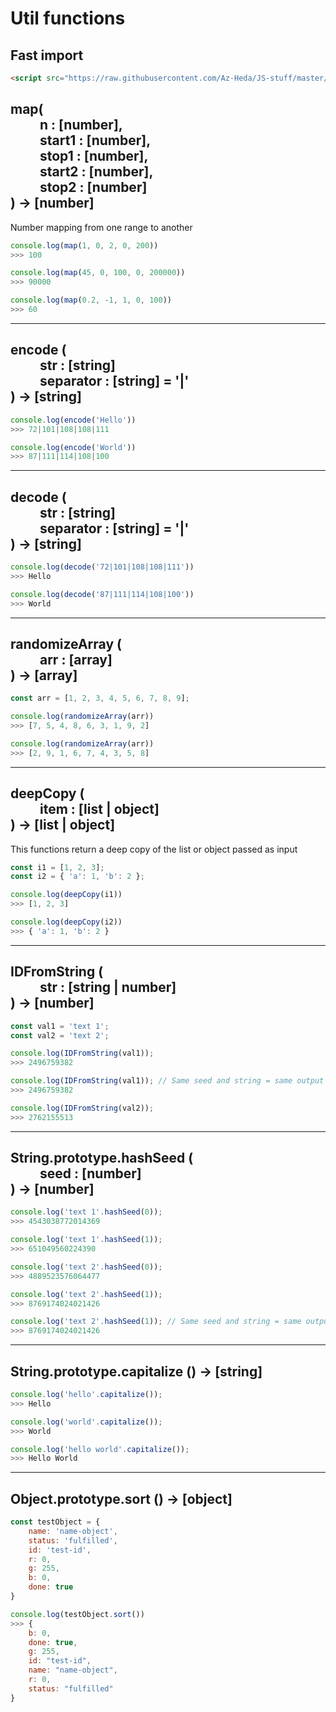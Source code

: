 <h1>Util functions</h1>

## Fast import
```html
<script src="https://raw.githubusercontent.com/Az-Heda/JS-stuff/master/Utils/utils.js"></script>
```

<h2>
map(<br/>
	&emsp;&emsp; n : [number],<br/>
	&emsp;&emsp; start1 : [number],<br/>
	&emsp;&emsp; stop1 : [number],<br/>
	&emsp;&emsp; start2 : [number],<br/>
	&emsp;&emsp; stop2 : [number]<br/>
) -> [number]
</h2>
<p>Number mapping from one range to another</p>

```js
console.log(map(1, 0, 2, 0, 200))
>>> 100

console.log(map(45, 0, 100, 0, 200000))
>>> 90000

console.log(map(0.2, -1, 1, 0, 100))
>>> 60
```
<hr/>
<h2>
encode (<br/>
	&emsp;&emsp; str : [string]<br/>
	&emsp;&emsp; separator : [string] = '|'<br/>
) -> [string]
</h2>

```js
console.log(encode('Hello'))
>>> 72|101|108|108|111

console.log(encode('World'))
>>> 87|111|114|108|100
```

<hr/>
<h2>
decode (<br/>
	&emsp;&emsp; str : [string]<br/>
	&emsp;&emsp; separator : [string] = '|'<br/>
) -> [string]
</h2>

```js
console.log(decode('72|101|108|108|111'))
>>> Hello 

console.log(decode('87|111|114|108|100'))
>>> World
```

<hr/>
<h2>
randomizeArray (<br/>
	&emsp;&emsp; arr : [array]<br/>
) -> [array]
</h2>

```js
const arr = [1, 2, 3, 4, 5, 6, 7, 8, 9];

console.log(randomizeArray(arr))
>>> [7, 5, 4, 8, 6, 3, 1, 9, 2]

console.log(randomizeArray(arr))
>>> [2, 9, 1, 6, 7, 4, 3, 5, 8]
```

<hr/>
<h2>
deepCopy (<br/>
	&emsp;&emsp; item : [list | object]<br/>
) -> [list | object]
</h2>
<p>This functions return a deep copy of the list or object passed as input</p>

```js
const i1 = [1, 2, 3];
const i2 = { 'a': 1, 'b': 2 };

console.log(deepCopy(i1))
>>> [1, 2, 3]

console.log(deepCopy(i2))
>>> { 'a': 1, 'b': 2 }
```

<hr/>
<h2>
IDFromString (<br/>
	&emsp;&emsp; str : [string | number]<br/>
) -> [number]
</h2>

```js
const val1 = 'text 1';
const val2 = 'text 2';

console.log(IDFromString(val1));
>>> 2496759382

console.log(IDFromString(val1)); // Same seed and string = same output
>>> 2496759382

console.log(IDFromString(val2));
>>> 2762155513
```

<hr/>
<h2>
String.prototype.hashSeed (<br/>
	&emsp;&emsp; seed : [number]<br/>
) -> [number]
</h2>

```js
console.log('text 1'.hashSeed(0));
>>> 4543038772014369

console.log('text 1'.hashSeed(1));
>>> 651049560224390

console.log('text 2'.hashSeed(0));
>>> 4889523576064477

console.log('text 2'.hashSeed(1));
>>> 8769174024021426

console.log('text 2'.hashSeed(1)); // Same seed and string = same output
>>> 8769174024021426

```

<hr/>
<h2>
String.prototype.capitalize () -> [string]
</h2>

```js
console.log('hello'.capitalize());
>>> Hello 

console.log('world'.capitalize());
>>> World 

console.log('hello world'.capitalize());
>>> Hello World 
```

<hr/>
<h2>
Object.prototype.sort () -> [object]
</h2>

```js
const testObject = {
	name: 'name-object',
	status: 'fulfilled',
	id: 'test-id',
	r: 0,
	g: 255,
	b: 0,
	done: true
}

console.log(testObject.sort())
>>> {
	b: 0,
	done: true,
	g: 255,
	id: "test-id",
	name: "name-object",
	r: 0,
	status: "fulfilled"
}
```